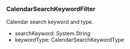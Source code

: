### CalendarSearchKeywordFilter
Calendar search keyword and type.

- searchKeyword: System.String
- keywordType: CalendarSearchKeywordType
